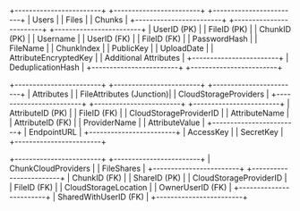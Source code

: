 +------------------------+      +------------------------+      +------------------------+
|        Users           |      |        Files           |      |        Chunks          |
+------------------------+      +------------------------+      +------------------------+
| UserID (PK)            |      | FileID (PK)            |      | ChunkID (PK)           |
| Username               |      | UserID (FK)            |      | FileID (FK)            |
| PasswordHash           |      | FileName               |      | ChunkIndex             |
| PublicKey              |      | UploadDate             |      | AttributeEncryptedKey  |
| Additional Attributes  |      +------------------------+      | DeduplicationHash      |
+------------------------+                                      +------------------------+

+------------------------+      +------------------------+      +------------------------+
|  Attributes            |      | FileAttributes (Junction)|    |  CloudStorageProviders |
+------------------------+      +------------------------+      +------------------------+
| AttributeID (PK)       |      | FileID (FK)            |      | CloudStorageProviderID |
| AttributeName          |      | AttributeID (FK)       |      | ProviderName           |
| AttributeValue         |      +------------------------+      | EndpointURL            |
+------------------------+                                      | AccessKey              |
                                                                | SecretKey              |
                                                                +------------------------+

+------------------------+      +------------------------+
| ChunkCloudProviders    |      |       FileShares       |
+------------------------+      +------------------------+
| ChunkID (FK)           |      | ShareID (PK)           |
| CloudStorageProviderID |      | FileID (FK)            |
| CloudStorageLocation   |      | OwnerUserID (FK)       |
+------------------------+      | SharedWithUserID (FK)  |
                                +------------------------+
